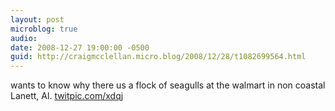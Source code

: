 ```yaml
---
layout: post
microblog: true
audio: 
date: 2008-12-27 19:00:00 -0500
guid: http://craigmcclellan.micro.blog/2008/12/28/t1082699564.html
---
```

wants to know why there us a flock of seagulls at the walmart in non coastal Lanett, Al.  [twitpic.com/xdqj](http://twitpic.com/xdqj)
